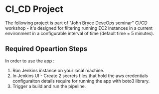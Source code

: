 # CI_CD Project

The following project is part of "John Bryce DeveOps seminar" CI/CD workshop - it's designed for filtering running EC2 instances in a current environment in a configurable interval of time (default time = 5 minutes).

## Required Opeartion Steps

In order to use the app :

1. Run Jenkins instance on your local machine.
2. In Jenkins UI - Create 2 secrets files that hold the aws credentials configuraiton details require for running the app with boto3 library.
3. Trigger a build and run the pipeline.



